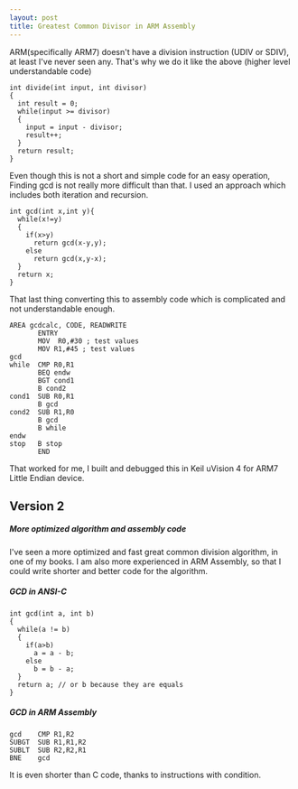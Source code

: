 ```yaml
---
layout: post
title: Greatest Common Divisor in ARM Assembly
---
```

ARM(specifically ARM7) doesn't have a division instruction (UDIV or SDIV), at least I've never seen any.
That's why we do it like the above (higher level understandable code)

~~~~
int divide(int input, int divisor)
{
  int result = 0;
  while(input >= divisor)
  {
    input = input - divisor;
    result++;
  }
  return result;
}
~~~~

Even though this is not a short and simple code for an easy operation, Finding gcd is not really more
difficult than that. I used an approach which includes both iteration and recursion.

~~~~
int gcd(int x,int y){
  while(x!=y)
  {
    if(x>y)
      return gcd(x-y,y);
    else
      return gcd(x,y-x);
  }
  return x;
}
~~~~

That last thing converting this to assembly code which is complicated and not understandable enough.

~~~~
AREA gcdcalc, CODE, READWRITE
       ENTRY
       MOV	R0,#30 ; test values
       MOV R1,#45 ; test values
gcd
while  CMP R0,R1
       BEQ endw
       BGT cond1
       B cond2
cond1  SUB R0,R1
       B gcd
cond2  SUB R1,R0
       B gcd
       B while
endw
stop   B stop
       END
~~~~

That worked for me, I built and debugged this in Keil uVision 4 for ARM7 Little Endian device.

## Version 2
##### More optimized algorithm and assembly code
I've seen a more optimized and fast great common division algorithm, in one of my books. I am also more experienced
in ARM Assembly, so that I could write shorter and better code for the algorithm.

##### GCD in ANSI-C
~~~~
int gcd(int a, int b)
{
  while(a != b)
  {
    if(a>b)
      a = a - b;
    else
      b = b - a;
  }
  return a; // or b because they are equals
}
~~~~

##### GCD in ARM Assembly
~~~~
gcd    CMP R1,R2
SUBGT  SUB R1,R1,R2
SUBLT  SUB R2,R2,R1
BNE    gcd
~~~~
It is even shorter than C code, thanks to instructions with condition.
